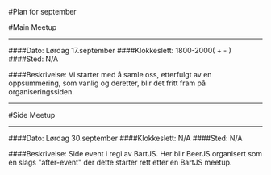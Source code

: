#Plan for september

#Main Meetup 

***

####Dato: Lørdag 17.september
####Klokkeslett: 1800-2000( + - )
####Sted: N/A

####Beskrivelse:  Vi starter med å samle oss, etterfulgt av en oppsummering, som vanlig og deretter, blir det fritt fram på organiseringssiden.

***

#Side Meetup

***

####Dato: Lørdag 30.september
####Klokkeslett: N/A
####Sted: N/A

####Beskrivelse: Side event i regi av BartJS. Her blir BeerJS organisert som en slags "after-event" der dette starter rett etter en BartJS meetup.
